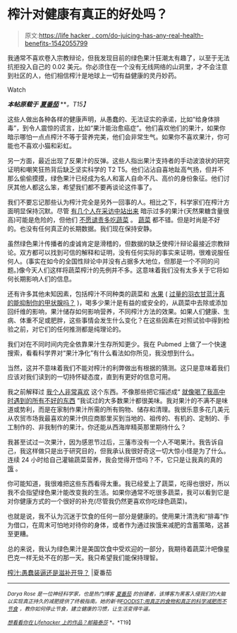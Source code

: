 # 榨汁对健康有真正的好处吗？

> 原文:[https://life hacker . com/do-juicing-has-any-real-health-benefits-1542055799](https://lifehacker.com/does-juicing-have-any-real-health-benefits-1542055799)

我通常不喜欢卷入宗教辩论，但我发现目前的绿色果汁狂潮太有趣了，以至于无法抗拒投入自己的 0.02 美元。你必须住在一个没有无线网络的山洞里，才不会注意到社区的人，他们相信榨汁是地球上一切有益健康的灵丹妙药。

Watch

***本帖原载于*** [***夏番茄***](http://summertomato.com/juicing-stupid-and-pretentious-or-nourishing-and-enlightening/) ***。*T15】**

这些人做出各种各样的健康声明，从愚蠢的、无法证实的承诺，比如“给身体排毒”，到令人震惊的谎言，比如“果汁能治愈癌症”。他们喜欢他们的果汁，如果你暗示哪怕一点点榨汁不等于营养完美，他们会非常生气。如果你不喜欢果汁，你可能也不喜欢小猫和彩虹。

另一方面，最近出现了反果汁的反弹。这些人指出果汁支持者的手动波浪状的研究证明和嘲笑狂热背后缺乏坚实科学的 T2 T5。他们沾沾自喜地趾高气扬，但并不那么偷偷摸摸，绿色果汁已经成为名人和富人自命不凡、高价的身份象征。他们讨厌其他人都这么笨，希望我们都不要再谈论这件事了。

我们不要忘记那些认为榨汁完全是另外一回事的人。相比之下，科学家们在榨汁方面明显保持沉默。尽管 [有几个人在采访中站出来](http://www.telegraph.co.uk/health/10293417/Health-myth-of-the-juicing-craze.html) 暗示过多的果汁(天然果糖含量很高)可能是危险的，但他们 [不愿谴责多吃蔬菜](http://www.mayoclinic.org/juicing/expert-answers/faq-20058020) 。 [蔬菜](https://lifehacker.com/the-best-vegetables-for-lazy-cooks-who-want-to-eat-heal-1523259289) 都不错。但是时尚是不好的。也没有任何真正的长期数据。我们现在保持安静。

虽然绿色果汁传播者的虔诚肯定是滑稽的，但数据的缺乏使榨汁辩论最接近宗教辩论。双方都可以找到可信的解释和证明，没有任何实际的事实来证明，很难说服任何人。(事实在如今的全国性辩论中并没有占据多大地位，但那是一个不同的问题。)像今天人们这样将蔬菜榨汁的先例并不多。这意味着我们没有太多关于它将如何长期影响人们的信息。

还有许多其他未知因素，包括榨汁不同种类的蔬菜和 [水果](https://lifehacker.com/use-this-chart-to-determine-when-your-favorite-fruits-a-5921329) ( [过量的羽衣甘蓝汁真的能抑制你的甲状腺吗？](http://opinionator.blogs.nytimes.com/2014/01/01/kale-juicing-trouble-ahead/) )，喝多少果汁是有益的或安全的，从蔬菜中去除或添加回纤维的影响，果汁储存如何影响营养，不同榨汁方法的效果。如果人们健康、生病、体重不足或肥胖，这些事情会发生什么变化？在这些因素在对照试验中得到检验之前，对它们的任何推测都是纯理论的。

我们对在不同时间内完全依靠果汁生存所知更少。我在 Pubmed 上做了一个快速搜索，看看科学界对“果汁净化”有什么看法如你所见，我没想到什么。

当然，这并不意味着我们不能对榨汁的利弊做出有根据的猜测。这只是意味着我们应该对我们读到的一切持怀疑态度，直到有更好的信息可用。

我之前解释过 [我个人非常喜欢](http://summertomato.com/6-things-to-consider-before-buying-a-juicer-other-tips-for-fruit-vegetable-juicing-2/) 这个东西。不像那些把它描述成“ [就像喝了我高中时遇到的所有不好的东西](http://www.nytimes.com/2010/10/28/fashion/28Cleanse.html?pagewanted=all) ”我试过的大多数果汁都很美味。我对果汁的不满不是味道或势利，而是在家制作果汁所需的所有购物、储存和清理。我很乐意多花几美元从农贸市场我最喜欢的果汁供应商那里买到当地的、祖传的、有机的、定制的、手工制作的、非我制作的果汁。你还能从西海岸精英那里期待什么？

我甚至试过一次果汁，因为感恩节过后，三藩市没有一个人不喝果汁。我告诉自己，我这样做只是出于研究目的，但我承认我很好奇这一切大惊小怪是为了什么。连续 24 小时给自己灌输蔬菜营养，我会觉得开悟吗？不，它只是让我真的真的 [饿](http://lifehacker.com/how-your-appetite-affects-your-decisions-5791772) 。

你可能知道，我很难把这些东西看得太重。我已经爱上了蔬菜，吃得也很好，所以我不会指望绿色果汁能改变我的生活。如果你通常不吃很多蔬菜，我可以看到它是对你健康方式的一个很好的补充(尽管我仍然更喜欢你吃绿色蔬菜)。

也就是说，我不认为沉迷于饮食的任何一部分是健康的。使用果汁清洗和“排毒”作为借口，在周末可怕地对待你的身体，或者作为通过挨饿来减肥的含蓄策略，这甚至更糟。

总的来说，我认为绿色果汁是美国饮食中受欢迎的一部分，我期待着蔬菜汁吧像星巴克一样无处不在的那一天。我只希望我们能保持理智。

[榨汁:愚蠢装逼还是滋补开导？](http://summertomato.com/juicing-stupid-and-pretentious-or-nourishing-and-enlightening/) |夏番茄

* * *

<small>*Darya Rose 是一位神经科学家，也是热门博客*</small> [<small>*夏番茄*</small>](http://summertomato.com/) <small>*的创建者，该博客为黑客入侵我们的大脑以实现真正持久的减肥提供了终极指南。她的新书*</small>[<small>*FOODIST:用真正的食物和真正的科学减肥而不节食*</small>](http://summertomato.com/foodist/) <small>*，教你如何停止节食，建立健康的习惯，让生活变得牛逼。*</small>

[<small>*想看看你在 Lifehacker 上的作品？邮箱*</small>](http://www.shutterstock.com/pic-110284625/stock-photo-salesman-shaking-hand-of-a-woman-in-a-garage.html?src=csl_recent_image-1)[<small>*泰莎*</small>](https://mail.google.com/mail/?view=cm&fs=1&tf=1&to=tessa@lifehacker.com) <small>*。*T19】</small>